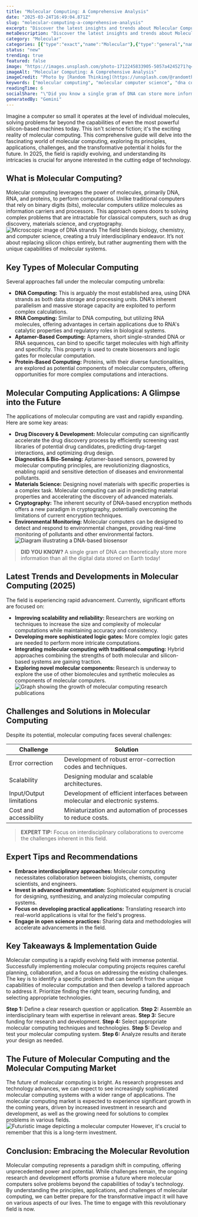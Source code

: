 ```yaml
---
title: "Molecular Computing: A Comprehensive Analysis"
date: "2025-03-24T16:49:04.871Z"
slug: "molecular-computing-a-comprehensive-analysis"
excerpt: "Discover the latest insights and trends about Molecular Computing. This comprehensive guide covers everything you need to know about Molecular Computing in 2025."
metaDescription: "Discover the latest insights and trends about Molecular Computing. This comprehensive guide covers everything you need to know about Molecular Computing in..."
category: "Molecular"
categories: [{"type":"exact","name":"Molecular"},{"type":"general","name":"Computer Science"},{"type":"medium","name":"Nanotechnology"},{"type":"specific","name":"DNA Computing"},{"type":"niche","name":"Aptamer-based Logic Gates"}]
status: "new"
trending: true
featured: false
image: "https://images.unsplash.com/photo-1712245833905-5057a4245271?q=85&w=1200&fit=max&fm=webp&auto=compress"
imageAlt: "Molecular Computing: A Comprehensive Analysis"
imageCredit: "Photo by [Random Thinking](https://unsplash.com/@randomthinking) on Unsplash"
keywords: ["molecular computing", "molecular computer science", "dna computing", "dna nanotechnology", "aptamer-based computing", "molecular computing applications", "buy molecular computing software", "molecular computing research", "future of molecular computing", "molecular computing market"]
readingTime: 6
socialShare: "\"Did you know a single gram of DNA can store more information than all the digital data on Earth?  Molecular computing unlocks this unimaginable potential.\""
generatedBy: "Gemini"
---
```




Imagine a computer so small it operates at the level of individual molecules, solving problems far beyond the capabilities of even the most powerful silicon-based machines today. This isn't science fiction; it's the exciting reality of molecular computing.  This comprehensive guide will delve into the fascinating world of molecular computing, exploring its principles, applications, challenges, and the transformative potential it holds for the future.  In 2025, the field is rapidly evolving, and understanding its intricacies is crucial for anyone interested in the cutting edge of technology.

## What is Molecular Computing?

Molecular computing leverages the power of molecules, primarily DNA, RNA, and proteins, to perform computations.  Unlike traditional computers that rely on binary digits (bits), molecular computers utilize molecules as information carriers and processors. This approach opens doors to solving complex problems that are intractable for classical computers, such as drug discovery, materials science, and cryptography. ![Microscopic image of DNA strands](https://images.unsplash.com/photo-1731940579405-56812bdffda3?q=85&w=1200&fit=max&fm=webp&auto=compress) The field blends biology, chemistry, and computer science, creating a truly interdisciplinary endeavor.  It’s not about replacing silicon chips entirely, but rather augmenting them with the unique capabilities of molecular systems.

## Key Types of Molecular Computing

Several approaches fall under the molecular computing umbrella:

* **DNA Computing:** This is arguably the most established area, using DNA strands as both data storage and processing units.  DNA's inherent parallelism and massive storage capacity are exploited to perform complex calculations.
* **RNA Computing:**  Similar to DNA computing, but utilizing RNA molecules, offering advantages in certain applications due to RNA's catalytic properties and regulatory roles in biological systems.
* **Aptamer-Based Computing:**  Aptamers, short single-stranded DNA or RNA sequences, can bind to specific target molecules with high affinity and specificity.  This property is used to create biosensors and logic gates for molecular computation.
* **Protein-Based Computing:** Proteins, with their diverse functionalities, are explored as potential components of molecular computers, offering opportunities for more complex computations and interactions.

## Molecular Computing Applications: A Glimpse into the Future

The applications of molecular computing are vast and rapidly expanding.  Here are some key areas:

* **Drug Discovery & Development:** Molecular computing can significantly accelerate the drug discovery process by efficiently screening vast libraries of potential drug candidates, predicting drug-target interactions, and optimizing drug design.
* **Diagnostics & Bio-Sensing:**  Aptamer-based sensors, powered by molecular computing principles, are revolutionizing diagnostics, enabling rapid and sensitive detection of diseases and environmental pollutants.
* **Materials Science:** Designing novel materials with specific properties is a complex task. Molecular computing can aid in predicting material properties and accelerating the discovery of advanced materials.
* **Cryptography:** The inherent security of DNA-based encryption methods offers a new paradigm in cryptography, potentially overcoming the limitations of current encryption techniques.
* **Environmental Monitoring:**  Molecular computers can be designed to detect and respond to environmental changes, providing real-time monitoring of pollutants and other environmental factors. ![Diagram illustrating a DNA-based biosensor](https://images.unsplash.com/photo-1484807352052-23338990c6c6?q=85&w=1200&fit=max&fm=webp&auto=compress)

> **DID YOU KNOW?**  A single gram of DNA can theoretically store more information than all the digital data stored on Earth today!

## Latest Trends and Developments in Molecular Computing (2025)

The field is experiencing rapid advancement.  Currently, significant efforts are focused on:

* **Improving scalability and reliability:**  Researchers are working on techniques to increase the size and complexity of molecular computations while maintaining accuracy and consistency.
* **Developing more sophisticated logic gates:** More complex logic gates are needed to perform more intricate computations.
* **Integrating molecular computing with traditional computing:** Hybrid approaches combining the strengths of both molecular and silicon-based systems are gaining traction.
* **Exploring novel molecular components:**  Research is underway to explore the use of other biomolecules and synthetic molecules as components of molecular computers. ![Graph showing the growth of molecular computing research publications](https://images.unsplash.com/photo-1649959265040-2b87be9074e4?q=85&w=1200&fit=max&fm=webp&auto=compress)

## Challenges and Solutions in Molecular Computing

Despite its potential, molecular computing faces several challenges:

| Challenge                     | Solution                                                                   |
|------------------------------|---------------------------------------------------------------------------|
| Error correction              | Development of robust error-correction codes and techniques.                |
| Scalability                   | Designing modular and scalable architectures.                               |
| Input/Output limitations      | Development of efficient interfaces between molecular and electronic systems. |
| Cost and accessibility        | Miniaturization and automation of processes to reduce costs.              |

> **EXPERT TIP:**  Focus on interdisciplinary collaborations to overcome the challenges inherent in this field.

## Expert Tips and Recommendations

* **Embrace interdisciplinary approaches:**  Molecular computing necessitates collaboration between biologists, chemists, computer scientists, and engineers.
* **Invest in advanced instrumentation:**  Sophisticated equipment is crucial for designing, synthesizing, and analyzing molecular computing systems.
* **Focus on developing practical applications:**  Translating research into real-world applications is vital for the field's progress.
* **Engage in open science practices:**  Sharing data and methodologies will accelerate advancements in the field.

## Key Takeaways & Implementation Guide

Molecular computing is a rapidly evolving field with immense potential.  Successfully implementing molecular computing projects requires careful planning, collaboration, and a focus on addressing the existing challenges.  The key is to identify a specific problem that can benefit from the unique capabilities of molecular computation and then develop a tailored approach to address it.  Prioritize finding the right team, securing funding, and selecting appropriate technologies.

**Step 1:** Define a clear research question or application.
**Step 2:** Assemble an interdisciplinary team with expertise in relevant areas.
**Step 3:** Secure funding for research and development.
**Step 4:** Select appropriate molecular computing techniques and technologies.
**Step 5:** Develop and test your molecular computing system.
**Step 6:** Analyze results and iterate your design as needed.

## The Future of Molecular Computing and the Molecular Computing Market

The future of molecular computing is bright.  As research progresses and technology advances, we can expect to see increasingly sophisticated molecular computing systems with a wider range of applications.  The molecular computing market is expected to experience significant growth in the coming years, driven by increased investment in research and development, as well as the growing need for solutions to complex problems in various fields.  ![Futuristic image depicting a molecular computer](https://images.unsplash.com/photo-1712245833905-5057a4245271?q=85&w=1200&fit=max&fm=webp&auto=compress)  However, it's crucial to remember that this is a long-term investment.

## Conclusion: Embracing the Molecular Revolution

Molecular computing represents a paradigm shift in computing, offering unprecedented power and potential. While challenges remain, the ongoing research and development efforts promise a future where molecular computers solve problems beyond the capabilities of today's technology.  By understanding the principles, applications, and challenges of molecular computing, we can better prepare for the transformative impact it will have on various aspects of our lives.  The time to engage with this revolutionary field is now.


